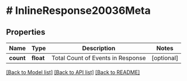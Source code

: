 # # InlineResponse20036Meta

## Properties

Name | Type | Description | Notes
------------ | ------------- | ------------- | -------------
**count** | **float** | Total Count of Events in Response | [optional]

[[Back to Model list]](../../README.md#models) [[Back to API list]](../../README.md#endpoints) [[Back to README]](../../README.md)
